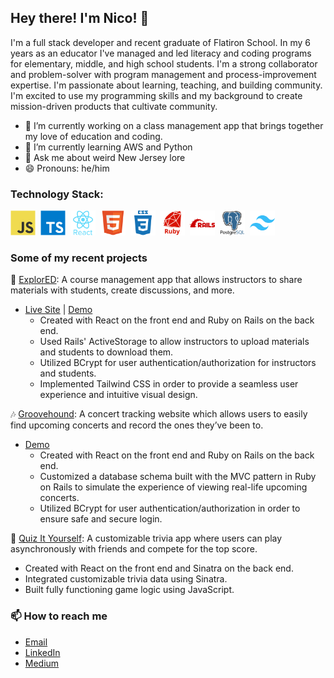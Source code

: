 ## Hey there! I'm Nico! 👋

I'm a full stack developer and recent graduate of Flatiron School. In my 6 years as an educator I've managed and led literacy and coding programs for elementary, middle, and high school students. I'm a strong collaborator and problem-solver with program management and process-improvement expertise. I'm passionate about learning, teaching, and building community. I'm excited to use my programming skills and my background to create mission-driven products that cultivate community.

- 🔭 I’m currently working on a class management app that brings together my love of education and coding. 
- 🌱 I’m currently learning AWS and Python
- 💬 Ask me about weird New Jersey lore 
- 😄 Pronouns: he/him

### Technology Stack:
<div>
<img src="https://github.com/devicons/devicon/blob/master/icons/javascript/javascript-original.svg" title="JavaScript" alt="JavaScript" width="40" height="40"/>&nbsp;
<img src="https://github.com/devicons/devicon/blob/master/icons/typescript/typescript-original.svg" title="TypeScript" alt="TypeScript" width="40" height="40"/>&nbsp;
<img src="https://github.com/devicons/devicon/blob/master/icons/react/react-original-wordmark.svg" title="React" alt="React" width="40" height="40"/>&nbsp; 
<img src="https://github.com/devicons/devicon/blob/master/icons/html5/html5-original.svg" title="HTML5" alt="HTML" width="40" height="40"/>&nbsp;
<img src="https://github.com/devicons/devicon/blob/master/icons/css3/css3-plain-wordmark.svg" title="CSS3" alt="CSS" width="40" height="40"/>&nbsp;
<img src="https://github.com/devicons/devicon/blob/master/icons/ruby/ruby-plain-wordmark.svg" title="Ruby" alt="Ruby" width="40" height="40"/>&nbsp;
<img src="https://github.com/devicons/devicon/blob/master/icons/rails/rails-plain-wordmark.svg" title="Rails" alt="Rails" width="40" height="40"/>&nbsp;
<img src="https://github.com/devicons/devicon/blob/master/icons/postgresql/postgresql-original-wordmark.svg" title="PostgreSQL" alt="PostgreSQL" width="40" height="40"/>&nbsp;
<img src="https://github.com/devicons/devicon/blob/master/icons/tailwindcss/tailwindcss-plain.svg" title="Tailwind" alt="Tailwind" width="40" height="40"/>&nbsp;
</div>

### Some of my recent projects
🏫 [ExplorED](https://github.com/nicogarbaccio/explored): A course management app that allows instructors to share materials with students, create discussions, and more.  
- [Live Site](https://explored.onrender.com) | [Demo](https://www.loom.com/share/8da5fe90c42d495d924c220ce23c1f81)
  - Created with React on the front end and Ruby on Rails on the back end.
  - Used Rails' ActiveStorage to allow instructors to upload materials and students to download them.
  - Utilized BCrypt for user authentication/authorization for instructors and students.
  - Implemented Tailwind CSS in order to provide a seamless user experience and intuitive visual design.

🎶 [Groovehound](https://github.com/nicogarbaccio/groovehound): A concert tracking website which allows users to easily find upcoming concerts and record the ones they’ve been to.
- [Demo](https://www.loom.com/share/98d9737320164a4db5673c7f81a60d64)
  - Created with React on the front end and Ruby on Rails on the back end.
  - Customized a database schema built with the MVC pattern in Ruby on Rails to simulate the experience of viewing real-life upcoming concerts.
  - Utilized BCrypt for user authentication/authorization in order to ensure safe and secure login.

🧠 [Quiz It Yourself](https://github.com/nicogarbaccio/trivia-front-end): A customizable trivia app where users can play asynchronously with friends and compete for the top score.
  - Created with React on the front end and Sinatra on the back end.
  - Integrated customizable trivia data using Sinatra.
  - Built fully functioning game logic using JavaScript.

### 📫 How to reach me
- [Email](mailto:garbaccio20@gmail.com)
- [LinkedIn](https://www.linkedin.com/in/nicogarbaccio/)
- [Medium](https://medium.com/@nicogarbaccio)
